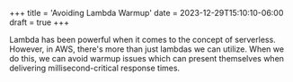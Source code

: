 +++
title = 'Avoiding Lambda Warmup'
date = 2023-12-29T15:10:10-06:00
draft = true
+++

Lambda has been powerful when it comes to the concept of serverless. However, in AWS, there's more than just lambdas we can utilize.
When we do this, we can avoid warmup issues which can present themselves when delivering millisecond-critical response times.

